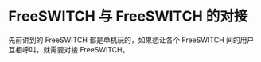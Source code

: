 # FreeSWITCH 与 FreeSWITCH 的对接

先前讲到的 FreeSWITCH 都是单机玩的，如果想让各个 FreeSWITCH 间的用户互相呼叫，就需要对接 FreeSWITCH。
